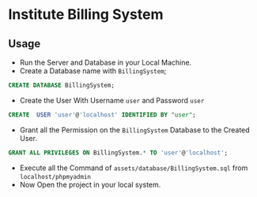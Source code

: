 # Institute Billing System
## Usage
- Run the Server and Database in your Local Machine.
- Create a Database name with `BillingSystem`;
```sql
CREATE DATABASE BillingSystem;
```
- Create the User With Username `user` and Password `user`
```sql
CREATE  USER 'user'@'localhost' IDENTIFIED BY "user";
```
- Grant all the Permission on the  `BillingSystem` Database to the Created User.
```sql
GRANT ALL PRIVILEGES ON BillingSystem.* TO 'user'@'localhost';
```
- Execute all the Command of `assets/database/BillingSystem.sql` from `localhost/phpmyadmin`
- Now Open the project in your local system. 

##
